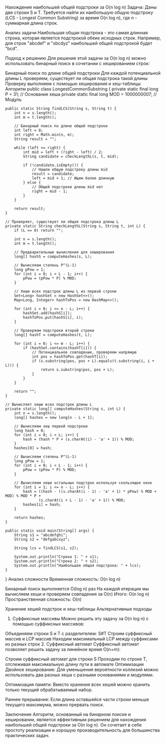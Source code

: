 Нахождение наибольшей общей подстроки за O(n log n)
Задача: Даны две строки S и T. Требуется найти их наибольшую общую подстроку (LCS - Longest Common Substring) за время O(n log n), где n - суммарная длина строк.

Анализ задачи
Наибольшая общая подстрока - это самая длинная строка, которая является подстрокой обеих исходных строк. Например, для строк "abcdef" и "xbcdyz" наибольшей общей подстрокой будет "bcd".

Подход к решению
Для решения этой задачи за O(n log n) можно использовать бинарный поиск в сочетании с хешированием строк:

Бинарный поиск по длине общей подстроки
Для каждой потенциальной длины L проверяем, существует ли общая подстрока такой длины
Проверку выполняем с помощью хеширования и хеш-таблицы
Алгоритм
public class LongestCommonSubstring {
private static final long P = 31; // Основание хеша
private static final long MOD = 1000000007; // Модуль

    public static String findLCS(String s, String t) {
        int n = s.length();
        int m = t.length();
        
        // Бинарный поиск по длине общей подстроки
        int left = 0;
        int right = Math.min(n, m);
        String result = "";
        
        while (left <= right) {
            int mid = left + (right - left) / 2;
            String candidate = checkLengthL(s, t, mid);
            
            if (!candidate.isEmpty()) {
                // Нашли общую подстроку длины mid
                result = candidate;
                left = mid + 1; // Ищем более длинную
            } else {
                // Общей подстроки длины mid нет
                right = mid - 1;
            }
        }
        
        return result;
    }
    
    // Проверяет, существует ли общая подстрока длины L
    private static String checkLengthL(String s, String t, int L) {
        if (L == 0) return "";
        
        int n = s.length();
        int m = t.length();
        
        // Предварительные вычисления для хеширования
        long[] hashS = computeHashes(s, L);
        
        // Вычисляем степень P^(L-1)
        long pPow = 1;
        for (int i = 0; i < L - 1; i++) {
            pPow = (pPow * P) % MOD;
        }
        
        // Хеши всех подстрок длины L из первой строки
        Set<Long> hashSet = new HashSet<>();
        Map<Long, Integer> hashToPos = new HashMap<>();
        
        for (int i = 0; i <= n - L; i++) {
            hashSet.add(hashS[i]);
            hashToPos.put(hashS[i], i);
        }
        
        // Проверяем подстроки второй строки
        long[] hashT = computeHashes(t, L);
        
        for (int i = 0; i <= m - L; i++) {
            if (hashSet.contains(hashT[i])) {
                // Потенциальное совпадение, проверяем напрямую
                int pos = hashToPos.get(hashT[i]);
                if (s.substring(pos, pos + L).equals(t.substring(i, i + L))) {
                    return s.substring(pos, pos + L);
                }
            }
        }
        
        return "";
    }
    
    // Вычисляет хеши всех подстрок длины L
    private static long[] computeHashes(String s, int L) {
        int n = s.length();
        long[] hashes = new long[n - L + 1];
        
        // Вычисляем хеш первой подстроки
        long hash = 0;
        for (int i = 0; i < L; i++) {
            hash = (hash * P + (s.charAt(i) - 'a' + 1)) % MOD;
        }
        hashes[0] = hash;
        
        // Вычисляем степень P^(L-1)
        long pPow = 1;
        for (int i = 0; i < L - 1; i++) {
            pPow = (pPow * P) % MOD;
        }
        
        // Вычисляем хеши остальных подстрок используя скользящее окно
        for (int i = 1; i <= n - L; i++) {
            hash = ((hash - ((s.charAt(i - 1) - 'a' + 1) * pPow) % MOD + MOD) % MOD * P + 
                   (s.charAt(i + L - 1) - 'a' + 1)) % MOD;
            hashes[i] = hash;
        }
        
        return hashes;
    }
    
    public static void main(String[] args) {
        String s1 = "abcdefghi";
        String s2 = "defgabcxyz";
        
        String lcs = findLCS(s1, s2);
        
        System.out.println("Строка 1: " + s1);
        System.out.println("Строка 2: " + s2);
        System.out.println("Наибольшая общая подстрока: " + lcs);
    }
}
Анализ сложности
Временная сложность: O(n log n)

Бинарный поиск выполняется O(log n) раз
На каждой итерации мы вычисляем хеши и проверяем совпадения за O(n)
Итого: O(n log n)
Пространственная сложность: O(n)

Хранение хешей подстрок и хеш-таблицы
Альтернативные подходы
1. Суффиксные массивы
   Можно решить эту задачу за O(n log n) с помощью суффиксных массивов:

Объединяем строки S и T с разделителем: S#T
Строим суффиксный массив и LCP массив
Находим максимальный LCP между суффиксами из разных строк
2. Суффиксный автомат
   Суффиксный автомат позволяет решить задачу за линейное время O(n+m):

Строим суффиксный автомат для строки S
Проходим по строке T, отслеживая максимальную длину пути в автомате
Оптимизации
Двойное хеширование: Для уменьшения вероятности коллизий можно использовать два разных хеша с разными основаниями и модулями.

Оптимизация памяти: Вместо хранения всех хешей можно хранить только текущий обрабатываемый набор.

Раннее прерывание: Если длина оставшейся части строки меньше текущего максимума, можно прервать поиск.

Заключение
Алгоритм, основанный на бинарном поиске и хешировании, является эффективным решением для нахождения наибольшей общей подстроки за O(n log n). Он сочетает в себе простоту реализации и хорошую производительность для большинства практических задач.